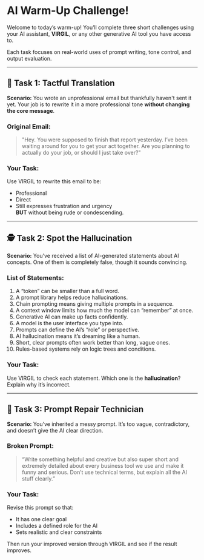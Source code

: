 # AI Warm-Up Challenge!

Welcome to today’s warm-up! You’ll complete three short challenges using your AI assistant, **VIRGIL**, or any other generative AI tool you have access to.

Each task focuses on real-world uses of prompt writing, tone control, and output evaluation.

---

## 💼 Task 1: Tactful Translation  
**Scenario:** You wrote an unprofessional email but thankfully haven't sent it yet. Your job is to rewrite it in a more professional tone **without changing the core message**.

### Original Email:
> "Hey. You were supposed to finish that report yesterday. I’ve been waiting around for you to get your act together. Are you planning to actually do your job, or should I just take over?"

### Your Task:
Use VIRGIL to rewrite this email to be:
- Professional
- Direct
- Still expresses frustration and urgency  
**BUT** without being rude or condescending.

---

## 🕵️ Task 2: Spot the Hallucination  
**Scenario:** You’ve received a list of AI-generated statements about AI concepts. One of them is completely false, though it sounds convincing.

### List of Statements:
1. A “token” can be smaller than a full word.
2. A prompt library helps reduce hallucinations.
3. Chain prompting means giving multiple prompts in a sequence.
4. A context window limits how much the model can “remember” at once.
5. Generative AI can make up facts confidently.
6. A model is the user interface you type into.
7. Prompts can define the AI’s “role” or perspective.
8. AI hallucination means it’s dreaming like a human.
9. Short, clear prompts often work better than long, vague ones.
10. Rules-based systems rely on logic trees and conditions.

### Your Task:
Use VIRGIL to check each statement. Which one is the **hallucination**?  
Explain why it’s incorrect.

---

## 🧰 Task 3: Prompt Repair Technician  
**Scenario:** You’ve inherited a messy prompt. It’s too vague, contradictory, and doesn’t give the AI clear direction.

### Broken Prompt:
> “Write something helpful and creative but also super short and extremely detailed about every business tool we use and make it funny and serious. Don’t use technical terms, but explain all the AI stuff clearly.”

### Your Task:
Revise this prompt so that:
- It has one clear goal
- Includes a defined role for the AI
- Sets realistic and clear constraints

Then run your improved version through VIRGIL and see if the result improves.